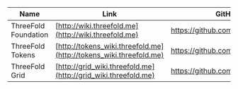 Name | Link | GitHub Repository (source)
---------|----------|---------
 ThreeFold Foundation| [http://wiki.threefold.me](http://wiki.threefold.me) | https://github.com/threefoldfoundation/info_foundation
 ThreeFold Tokens | [http://tokens_wiki.threefold.me](http://tokens_wiki.threefold.me) | https://github.com/threefoldfoundation/info_tokens
 ThreeFold Grid | [http://grid_wiki.threefold.me](http://grid_wiki.threefold.me) | https://github.com/threefoldfoundation/info_grid